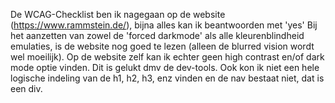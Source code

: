 De WCAG-Checklist ben ik nagegaan op de website (https://www.rammstein.de/), bijna alles kan ik beantwoorden met 'yes' 
Bij het aanzetten van zowel de 'forced darkmode' als alle kleurenblindheid emulaties, is de website nog goed te lezen (alleen de blurred vision wordt wel moeilijk).
Op de website zelf kan ik echter geen high contrast en/of dark mode optie vinden. Dit is gelukt dmv de dev-tools. Ook kon ik niet een hele logische indeling 
van de h1, h2, h3, enz vinden en de nav bestaat niet, dat is een div.
